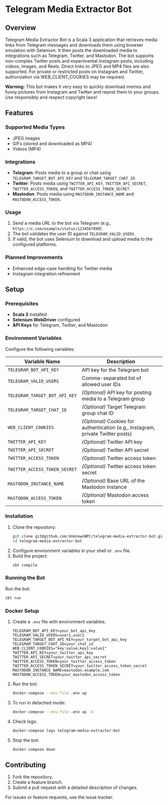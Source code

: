 # Telegram Media Extractor Bot

## Overview

Telegram Media Extractor Bot is a Scala 3 application that retrieves media links from Telegram messages and downloads them using browser emulation with Selenium. It then posts the downloaded media to integrations such as Telegram, Twitter, and Mastodon. The bot supports non-complex Twitter posts and experimental Instagram posts, including videos, images, and Reels. Direct links to JPEG and MP4 files are also supported. For private or restricted posts on Instagram and Twitter, authorization via WEB_CLIENT_COOKIES may be required.

**Warning:** This bot makes it very easy to quickly download memes and funny pictures from Instagram and Twitter and repost them to your groups. Use responsibly and respect copyright laws!

## Features

### Supported Media Types
- JPEG images
- GIFs (stored and downloaded as MP4)
- Videos (MP4)

### Integrations
- **Telegram**: Posts media to a group or chat using `TELEGRAM_TARGET_BOT_API_KEY` and `TELEGRAM_TARGET_CHAT_ID`.
- **Twitter**: Posts media using `TWITTER_API_KEY`, `TWITTER_API_SECRET`, `TWITTER_ACCESS_TOKEN`, and `TWITTER_ACCESS_TOKEN_SECRET`.
- **Mastodon**: Posts media using `MASTODON_INSTANCE_NAME` and `MASTODON_ACCESS_TOKEN`.

### Usage
1. Send a media URL to the bot via Telegram (e.g., `https://x.com/example/status/1234567890`).
2. The bot validates the user ID against `TELEGRAM_VALID_USERS`.
3. If valid, the bot uses Selenium to download and upload media to the configured platforms.

### Planned Improvements
- Enhanced edge-case handling for Twitter media
- Instagram integration refinement

## Setup

### Prerequisites
- **Scala 3** installed
- **Selenium WebDriver** configured
- **API Keys** for Telegram, Twitter, and Mastodon

### Environment Variables
Configure the following variables:

| Variable Name                 | Description                                        |
|-------------------------------|----------------------------------------------------|
| `TELEGRAM_BOT_API_KEY`        | API key for the Telegram bot                      |
| `TELEGRAM_VALID_USERS`        | Comma-separated list of allowed user IDs          |
| `TELEGRAM_TARGET_BOT_API_KEY` | *(Optional)* API key for posting media to a Telegram group     |
| `TELEGRAM_TARGET_CHAT_ID`     | *(Optional)* Target Telegram group chat ID                    |
| `WEB_CLIENT_COOKIES`          | *(Optional)* Cookies for authentication (e.g., Instagram, private Twitter posts)     |
| `TWITTER_API_KEY`             | *(Optional)* Twitter API key                                   |
| `TWITTER_API_SECRET`          | *(Optional)* Twitter API secret                                |
| `TWITTER_ACCESS_TOKEN`        | *(Optional)* Twitter access token                              |
| `TWITTER_ACCESS_TOKEN_SECRET` | *(Optional)* Twitter access token secret                       |
| `MASTODON_INSTANCE_NAME`      | *(Optional)* Base URL of the Mastodon instance                |
| `MASTODON_ACCESS_TOKEN`       | *(Optional)* Mastodon access token                             |

### Installation
1. Clone the repository:
   ```bash
   git clone git@github.com:UnknownNPC/telegram-media-extractor-bot.git
   cd telegram-media-extractor-bot
   ```
2. Configure environment variables in your shell or `.env` file.
3. Build the project:
   ```bash
   sbt compile
   ```

### Running the Bot
Run the bot:
```bash
sbt run
```

### Docker Setup
1. Create a `.env` file with environment variables.
   ```env
   TELEGRAM_BOT_API_KEY=your_bot_api_key
   TELEGRAM_VALID_USERS=user1,user2
   TELEGRAM_TARGET_BOT_API_KEY=your_target_bot_api_key
   TELEGRAM_TARGET_CHAT_ID=your_chat_id
   WEB_CLIENT_COOKIES="key:value;key1:value1"
   TWITTER_API_KEY=your_twitter_api_key
   TWITTER_API_SECRET=your_twitter_api_secret
   TWITTER_ACCESS_TOKEN=your_twitter_access_token
   TWITTER_ACCESS_TOKEN_SECRET=your_twitter_access_token_secret
   MASTODON_INSTANCE_NAME=mastodon.example.com
   MASTODON_ACCESS_TOKEN=your_mastodon_access_token
   ```
2. Run the bot:
   ```bash
   docker-compose --env-file .env up
   ```
3. To run in detached mode:
   ```bash
   docker-compose --env-file .env up -d
   ```
4. Check logs:
   ```bash
   docker-compose logs telegram-media-extractor-bot
   ```
5. Stop the bot:
   ```bash
   docker-compose down
   ```

## Contributing
1. Fork the repository.
2. Create a feature branch.
3. Submit a pull request with a detailed description of changes.

For issues or feature requests, use the issue tracker.

